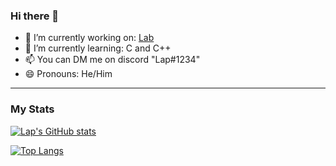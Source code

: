 ### Hi there 👋

- 🔭 I’m currently working on: [Lab](https://lab.zeon.dev)
- 🌱 I’m currently learning: C and C++
- 📫 You can DM me on discord "Lap#1234"
- 😄 Pronouns: He/Him
<hr>

### My Stats

[![Lap's GitHub stats](https://github-readme-stats.vercel.app/api?username=ItsLap)](https://github.com/anuraghazra/github-readme-stats)

[![Top Langs](https://github-readme-stats.vercel.app/api/top-langs/?username=ItsLap)](https://github.com/anuraghazra/github-readme-stats)
